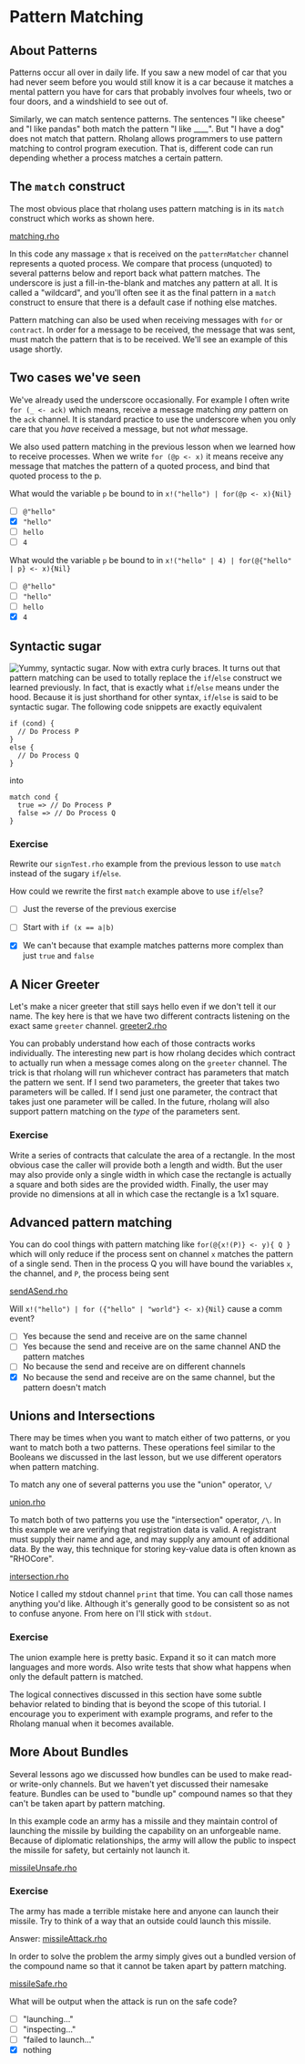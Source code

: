 # Pattern Matching

## About Patterns
Patterns occur all over in daily life. If you saw a new model of car that you had never seem before you would still know it is a car because it matches a mental pattern you have for cars that probably involves four wheels, two or four doors, and a windshield to see out of.

Similarly, we can match sentence patterns. The sentences "I like cheese" and "I like pandas" both match the pattern "I like ____". But "I have a dog" does not match that pattern. Rholang allows programmers to use pattern matching to control program execution. That is, different code can run depending whether a process matches a certain pattern.

## The `match` construct
The most obvious place that rholang uses pattern matching is in its `match` construct which works as shown here.

[matching.rho](matching.rho)

In this code any massage `x` that is received on the `patternMatcher` channel represents a quoted process. We compare that process (unquoted) to several patterns below and report back what pattern matches. The underscore is just a fill-in-the-blank and matches any pattern at all. It is called a "wildcard", and you'll often see it as the final pattern in a `match` construct to ensure that there is a default case if nothing else matches.

<!--![Receives that use pattern matching are much pickier than the ones we have used before.](lookingForMessagesPatternMatching.png)-->

Pattern matching can also be used when receiving messages with `for` or `contract`. In order for a message to be received, the message that was sent, must match the pattern that is to be received. We'll see an example of this usage shortly.

## Two cases we've seen
We've already used the underscore occasionally. For example I often write `for (_ <- ack)` which means, receive a message matching _any_ pattern on the `ack` channel. It is standard practice to use the underscore when you only care that you _have_ received a message, but not _what_ message.

We also used pattern matching in the previous lesson when we learned how to receive processes. When we write `for (@p <- x)` it means receive any message that matches the pattern of a quoted process, and bind that quoted process to the  p.

What would the variable `p` be bound to in `x!("hello") | for(@p <- x){Nil}`
- [ ] `@"hello"`
- [x] `"hello"`
- [ ] `hello`
- [ ] `4`

What would the variable `p` be bound to in `x!("hello" | 4) | for(@{"hello" | p} <- x){Nil}`
- [ ] `@"hello"`
- [ ] `"hello"`
- [ ] `hello`
- [x] `4`

## Syntactic sugar
![Yummy, syntactic sugar. Now with extra curly braces.](sugar.png)
It turns out that pattern matching can be used to totally replace the `if`/`else` construct we learned previously. In fact, that is exactly what `if`/`else` means under the hood. Because it is just shorthand for other syntax, `if`/`else` is said to be syntactic sugar. The following code snippets are exactly equivalent
```
if (cond) {
  // Do Process P
}
else {
  // Do Process Q
}
```
into
```
match cond {
  true => // Do Process P
  false => // Do Process Q
}
```

### Exercise
Rewrite our `signTest.rho` example from the previous lesson to use `match` instead of the sugary `if`/`else`.

How could we rewrite the first `match` example above to use `if`/`else`?
- [ ] Just the reverse of the previous exercise
- [ ] Start with `if (x == a|b)`
- [x] We can't because that example matches patterns more complex than just `true` and `false`


## A Nicer Greeter
Let's make a nicer greeter that still says hello even if we don't tell it our name. The key here is that we have two different contracts listening on the exact same `greeter` channel.
[greeter2.rho](greeter2.rho)

You can probably understand how each of those contracts works individually. The interesting new part is how rholang decides which contract to actually run when a message comes along on the `greeter` channel. The trick is that rholang will run whichever contract has parameters that match the pattern we sent. If I send two parameters, the greeter that takes two parameters will be called. If I send just one parameter, the contract that takes just one parameter will be called. In the future, rholang will also support pattern matching on the _type_ of the parameters sent.

### Exercise
Write a series of contracts that calculate the area of a rectangle. In the most obvious case the caller will provide both a length and width. But the user may also provide only a single width in which case the rectangle is actually a square and both sides are the provided width. Finally, the user may provide no dimensions at all in which case the rectangle is a 1x1 square.

## Advanced pattern matching
You can do cool things with pattern matching like `for(@{x!(P)} <- y){ Q }` which will only reduce if the process sent on channel `x` matches the pattern of a single send. Then in the process Q you will have bound the variables `x`, the channel, and `P`, the process being sent

[sendASend.rho](sendASend.rho)

Will `x!("hello") | for ({"hello" | "world"} <- x){Nil}` cause a comm event?
- [ ] Yes because the send and receive are on the same channel
- [ ] Yes because the send and receive are on the same channel AND the pattern matches
- [ ] No because the send and receive are on different channels
- [x] No because the send and receive are on the same channel, but the pattern doesn't match

## Unions and Intersections

There may be times when you want to match either of two patterns, or you want to match both a two patterns. These operations feel similar to the Booleans we discussed in the last lesson, but we use different operators when pattern matching.

To match any one of several patterns you use the "union" operator, `\/`

[union.rho](union.rho)

To match both of two patterns you use the "intersection" operator, `/\`. In this example we are verifying that registration data is valid. A registrant must supply their name and age, and may supply any amount of additional data. By the way, this technique for storing key-value data is often known as "RHOCore".

[intersection.rho](intersection.rho)

Notice I called my stdout channel `print` that time. You can call those names anything you'd like. Although it's generally good to be consistent so as not to confuse anyone. From here on I'll stick with `stdout`.

### Exercise
The union example here is pretty basic. Expand it so it can match more languages and more words. Also write tests that show what happens when only the default pattern is matched.

The logical connectives discussed in this section have some subtle behavior related to binding that is beyond the scope of this tutorial. I encourage you to experiment with example programs, and refer to the Rholang manual when it becomes available.

## More About Bundles
Several lessons ago we discussed how bundles can be used to make read- or write-only channels. But we haven't yet discussed their namesake feature. Bundles can be used to "bundle up" compound names so that they can't be taken apart by pattern matching.

In this example code an army has a missile and they maintain control of launching the missile by building the capability on an unforgeable name. Because of diplomatic relationships, the army will allow the public to inspect the missile for safety, but certainly not launch it.

[missileUnsafe.rho](missileUnsafe.rho)

### Exercise
The army has made a terrible mistake here and anyone can launch their missile. Try to think of a way that an outside could launch this missile.

Answer:
[missileAttack.rho](missileAttack.rho)

In order to solve the problem the army simply gives out a bundled version of the compound name so that it cannot be taken apart by pattern matching.

[missileSafe.rho](missileSafe.rho)

What will be output when the attack is run on the safe code?
- [ ] "launching..."
- [ ] "inspecting..."
- [ ] "failed to launch..."
- [x] nothing
